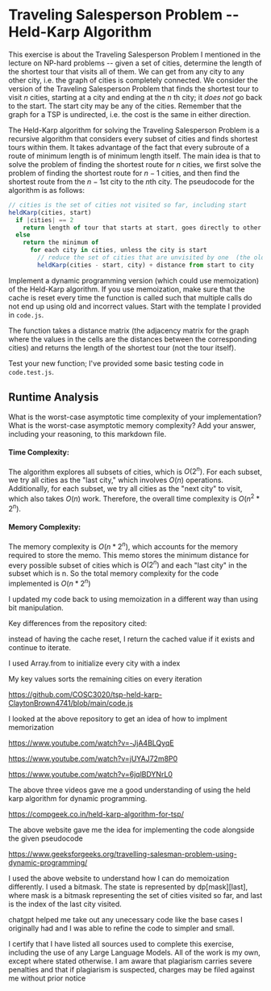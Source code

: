 # Traveling Salesperson Problem -- Held-Karp Algorithm

This exercise is about the Traveling Salesperson Problem I mentioned in the
lecture on NP-hard problems -- given a set of cities, determine the length of
the shortest tour that visits all of them. We can get from any city to any other
city, i.e. the graph of cities is completely connected. We consider the version
of the Traveling Salesperson Problem that finds the shortest tour to visit $n$
cities, starting at a city and ending at the $n$ th city; it *does not* go
back to the start. The start city may be any of the cities. Remember that the
graph for a TSP is undirected, i.e. the cost is the same in either direction.

The Held-Karp algorithm for solving the Traveling Salesperson Problem is a
recursive algorithm that considers every subset of cities and finds shortest
tours within them. It takes advantage of the fact that every subroute of a route
of minimum length is of minimum length itself. The main idea is that to solve
the problem of finding the shortest route for $n$ cities, we first solve the
problem of finding the shortest route for $n-1$ cities, and then find the
shortest route from the $n-1$st city to the $n$th city. The pseudocode for the
algorithm is as follows:

```javascript
// cities is the set of cities not visited so far, including start
heldKarp(cities, start)
  if |cities| == 2
    return length of tour that starts at start, goes directly to other city in cities
  else
    return the minimum of
      for each city in cities, unless the city is start
        // reduce the set of cities that are unvisited by one  (the old start), set the new start, add on the distance from old start to new start
        heldKarp(cities - start, city) + distance from start to city
```

Implement a dynamic programming version (which could use memoization) of the
Held-Karp algorithm. If you use memoization, make sure that the cache is reset
every time the function is called such that multiple calls do not end up using
old and incorrect values. Start with the template I provided in `code.js`.

The function takes a distance matrix (the adjacency matrix for the graph where
the values in the cells are the distances between the corresponding cities) and
returns the length of the shortest tour (not the tour itself).

Test your new function; I've provided some basic testing code in `code.test.js`.

## Runtime Analysis

What is the worst-case asymptotic time complexity of your implementation? What
is the worst-case asymptotic memory complexity? Add your answer, including your
reasoning, to this markdown file.




#### **Time Complexity**:
The algorithm explores all subsets of cities, which is $O(2^n)$. For each subset, we try all cities as the "last city," which involves $O(n)$ operations. Additionally, for each subset, we try all cities as the "next city" to visit, which also takes $O(n)$ work. Therefore, the overall time complexity is $O(n^2 * 2^n)$.

#### **Memory Complexity**:
The memory complexity is $O(n * 2^n)$, which accounts for the memory required to store the memo. This memo stores the minimum distance for every possible subset of cities which is $O(2^n)$ and each "last city" in the subset which is n. So the total memory complexity for the code implemented is $O(n * 2^n)$


I updated my code back to using memoization in a different way than using bit manipulation. 

Key differences from the repository cited:

instead of having the cache reset, I return the cached value if it exists and continue to iterate. 

I used Array.from to initialize every city with a index

My key values sorts the remaining cities on every iteration



https://github.com/COSC3020/tsp-held-karp-ClaytonBrown4741/blob/main/code.js

I looked at the above repository to get an idea of how to implment memorization

https://www.youtube.com/watch?v=-JjA4BLQyqE

https://www.youtube.com/watch?v=jUYAJ72m8P0

https://www.youtube.com/watch?v=6jqlBDYNrL0

The above three videos gave me a good understanding of using the held karp algorithm for dynamic programming.

https://compgeek.co.in/held-karp-algorithm-for-tsp/

The above website gave me the idea for implementing the code alongside the given pseudocode

https://www.geeksforgeeks.org/travelling-salesman-problem-using-dynamic-programming/

I used the above website to understand how I can do memoization differently. I used a bitmask. The state is represented by dp[mask][last], where mask is a bitmask representing the set of cities visited so far, and last is the index of the last city visited.

chatgpt helped me take out any unecessary code like the base cases I originally had and I was able to refine the code to simpler and small.

I certify that I have listed all sources used to complete this exercise, including the use of any Large Language Models. All of the work is my own, except where stated otherwise. I am aware that plagiarism carries severe penalties and that if plagiarism is suspected, charges may be filed against me without prior notice

